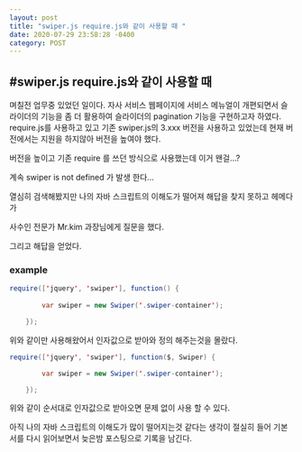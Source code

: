 ```yaml
---
layout: post
title: "swiper.js require.js와 같이 사용할 때 "
date: 2020-07-29 23:58:28 -0400
category: POST
---
```



<h2>#swiper.js require.js와 같이 사용할 때</h2>
며칠전 업무중 있었던 일이다. 자사 서비스 웹페이지에 서비스 메뉴얼이 개편되면서 슬라이더의 기능을
좀 더 활용하여 슬라이더의 pagination 기능을 구현하고자 하였다. 
require.js를 사용하고 있고 기존 swiper.js의 3.xxx 버전을 사용하고 있었는데 현재 버전에서는
지원을 하지않아 버전을 높여야 했다.

버전을 높이고 기존 require 를 쓰던 방식으로 사용했는데 이거 왠걸...?

계속 swiper is not defined 가 발생 한다... 

열심히 검색해봤지만 나의 자바 스크립트의 이해도가 떨어져 해답을 찾지 못하고 헤메다가

사수인 전문가 Mr.kim 과장님에게 질문을 했다. 

그리고 해답을 얻었다.

<h3>example</h3>

```java
require(['jquery', 'swiper'], function() { 
    
        var swiper = new Swiper('.swiper-container');

    });
```
위와 같이만 사용해왔어서 인자값으로 받아와 정의 해주는것을 몰랐다.


```java
require(['jquery', 'swiper'], function($, Swiper) { 

        var swiper = new Swiper('.swiper-container');

    });
```
위와 같이 순서대로 인자값으로 받아오면 문제 없이 사용 할 수 있다.

아직 나의 자바 스크립트의 이해도가 많이 떨어지는것 같다는 생각이 절실히 들어 기본서를 다시 읽어보면서 
늦은밤 포스팅으로 기록을 남긴다.